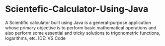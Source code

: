 # Scientefic-Calculator-Using-Java
A Scientific calculator built using Java is a general-purpose application whose primary objective is to perform basic mathematical operations and also perform some essential and tricky solutions to trigonometric functions, logarithms, etc.
IDE: VS Code
